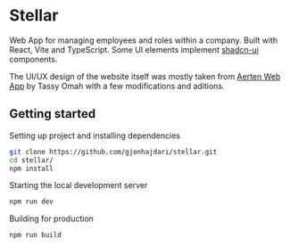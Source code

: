 # Stellar

Web App for managing employees and roles within a company. Built with React, Vite and TypeScript. Some UI elements implement [shadcn-ui](https://ui.shadcn.com/) components.

The UI/UX design of the website itself was mostly taken from [Aerten Web App](https://www.figma.com/community/file/1252610051102275471/aerten-web-app) by Tassy Omah with a few modifications and aditions.

## Getting started

Setting up project and installing dependencies

```bash
git clone https://github.com/gjonhajdari/stellar.git
cd stellar/
npm install
```

Starting the local development server

```bash
npm run dev
```

Building for production

```bash
npm run build
```
